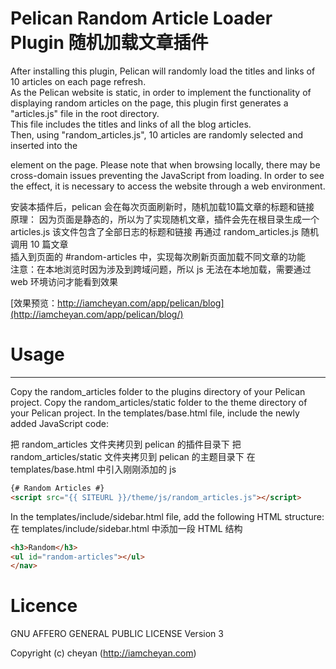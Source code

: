 # Pelican Random Article Loader Plugin 随机加载文章插件
After installing this plugin, Pelican will randomly load the titles and links of 10 articles on each page refresh.  
As the Pelican website is static, in order to implement the functionality of displaying random articles on the page, this plugin first generates a "articles.js" file in the root directory.  
This file includes the titles and links of all the blog articles.  
Then, using "random_articles.js", 10 articles are randomly selected and inserted into the <ul id="random-articles"></ul> element on the page.
Please note that when browsing locally, there may be cross-domain issues preventing the JavaScript from loading. In order to see the effect, it is necessary to access the website through a web environment.

安装本插件后，pelican 会在每次页面刷新时，随机加载10篇文章的标题和链接  
原理：
因为页面是静态的，所以为了实现随机文章，插件会先在根目录生成一个 articles.js
该文件包含了全部日志的标题和链接
再通过 random_articles.js 随机调用 10 篇文章  
插入到页面的 #random-articles 中，实现每次刷新页面加载不同文章的功能  
注意：在本地浏览时因为涉及到跨域问题，所以 js 无法在本地加载，需要通过 web 环境访问才能看到效果

[效果预览：http://iamcheyan.com/app/pelican/blog](http://iamcheyan.com/app/pelican/blog/)

# Usage
-----
Copy the random_articles folder to the plugins directory of your Pelican project. 
Copy the random_articles/static folder to the theme directory of your Pelican project. 
In the templates/base.html file, include the newly added JavaScript code: 

把 random_articles 文件夹拷贝到 pelican 的插件目录下 
把 random_articles/static 文件夹拷贝到 pelican 的主题目录下 
在 templates/base.html 中引入刚刚添加的 js 

```html
{# Random Articles #}
<script src="{{ SITEURL }}/theme/js/random_articles.js"></script>
```
In the templates/include/sidebar.html file, add the following HTML structure: 
在 templates/include/sidebar.html 中添加一段 HTML 结构 
```html
<h3>Random</h3>
<ul id="random-articles"></ul>
</nav>
```

# Licence
GNU AFFERO GENERAL PUBLIC LICENSE Version 3

Copyright (c) cheyan (http://iamcheyan.com)
